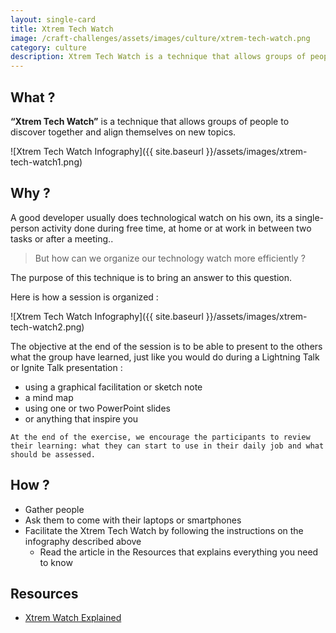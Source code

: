 ```yaml
---
layout: single-card
title: Xtrem Tech Watch
image: /craft-challenges/assets/images/culture/xtrem-tech-watch.png
category: culture
description: Xtrem Tech Watch is a technique that allows groups of people to discover together and align themselves on new topics.
---
```


## What ?
**“Xtrem Tech Watch”** is a technique that allows groups of people to discover together and align themselves on new topics.

![Xtrem Tech Watch Infography]({{ site.baseurl }}/assets/images/xtrem-tech-watch1.png)

## Why ?
A good developer usually does technological watch on his own, its a single-person activity done during free time, at home or at work in between two tasks or after a meeting..

> But how can we organize our technology watch more efficiently ?  

The purpose of this technique is to bring an answer to this question. 

Here is how a session is organized : 

![Xtrem Tech Watch Infography]({{ site.baseurl }}/assets/images/xtrem-tech-watch2.png)

The objective at the end of the session is to be able to present to the others what the group have learned, just like you would do during a Lightning Talk or Ignite Talk presentation :
* using a graphical facilitation or sketch note
* a mind map
* using one or two PowerPoint slides
* or anything that inspire you

`At the end of the exercise, we encourage the participants to review their learning: what they can start to use in their daily job and what should be assessed.`

## How ?
* Gather people
* Ask them to come with their laptops or smartphones
* Facilitate the Xtrem Tech Watch by following the instructions on the infography described above
    * Read the article in the Resources that explains everything you need to know

## Resources
* [Xtrem Watch Explained](https://medium.com/@amuller_21706/xtrem-tech-watch-293ba553d3bb)